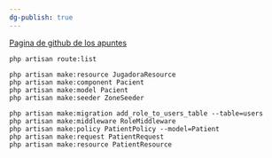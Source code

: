 ```yaml
---
dg-publish: true
---
```


[Pagina de github de los apuntes](https://github.com/cipfpbatoi/dwes2324)

```
php artisan route:list
```
```
php artisan make:resource JugadoraResource
php artisan make:component Pacient
php artisan make:model Pacient
php artisan make:seeder ZoneSeeder

php artisan make:migration add_role_to_users_table --table=users
php artisan make:middleware RoleMiddleware
php artisan make:policy PatientPolicy --model=Patient
php artisan make:request PatientRequest
php artisan make:resource PatientResource
```